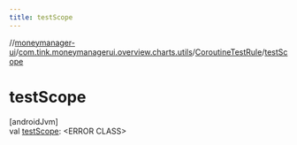 ```yaml
---
title: testScope
---
```

//[moneymanager-ui](../../../index.html)/[com.tink.moneymanagerui.overview.charts.utils](../index.html)/[CoroutineTestRule](index.html)/[testScope](test-scope.html)



# testScope



[androidJvm]\
val [testScope](test-scope.html): &lt;ERROR CLASS&gt;




